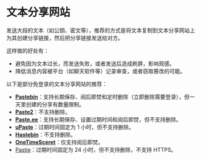 # 文本分享网站

发送大段的文本（如公钥、密文等），推荐的方式是将文本复制到文本分享网站上为其创建分享链接，然后把分享链接发送给对方。

这样做的好处有：

- 避免因为文本过长，而发送失败，或者发送后造成刷屏，影响观感。
- 降低消息内容被平台（如聊天软件等）记录审查，或者窃取篡改的可能。

以下是部分免登录的文本分享网站的推荐：

- **[Pastebin](https://pastebin.com/ "点击前往外部站点")**：支持长期保存、阅后即焚和定时删除（立即删除需要登录），但一天里创建的分享有数量限制。
- **[Paste2](https://paste2.org/ "点击前往外部站点")**：不支持删除。
- **[Paste.ee](https://pastee.dev/ "点击前往外部站点")**：支持长期保存、设置过期时间和阅后即焚，但不支持删除。
- **[uPaste](https://upaste.de/ "点击前往外部站点")**：过期时间固定为 1 小时，但不支持删除。
- **[Hastebin](https://hastebin.ianhon.com/ "点击前往外部站点")**：不支持删除。
- **[OneTimeSceret](https://onetimesecret.com/ "点击前往外部站点")**：仅支持阅后即焚。
- [Pastie](http://pastie.org/ "点击前往外部站点")：过期时间固定为 24 小时，但不支持删除，不支持 HTTPS。